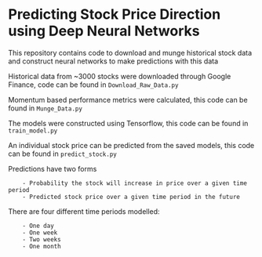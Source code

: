 # Predicting Stock Price Direction using Deep Neural Networks

This repository contains code to download and munge historical stock data and construct neural networks to make predictions with this data

Historical data from ~3000 stocks were downloaded through Google Finance, code can be found in `Download_Raw_Data.py`

Momentum based performance metrics were calculated, this code can be found in `Munge_Data.py`

The models were constructed using Tensorflow, this code can be found in `train_model.py`

An individual stock price can be predicted from the saved models, this code can be found in `predict_stock.py`

Predictions have two forms
```
    - Probability the stock will increase in price over a given time period
    - Predicted stock price over a given time period in the future
```
There are four different time periods modelled:
```
    - One day
    - One week
    - Two weeks
    - One month
```
